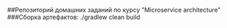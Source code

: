 ##Репозиторий домашних заданий по курсу "Microservice architecture"
###Сборка артефактов: 
    ./gradlew clean build